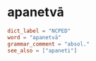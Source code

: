 # apanetvā

``` toml
dict_label = "NCPED"
word = "apanetvā"
grammar_comment = "absol."
see_also = ["apaneti"]
```

